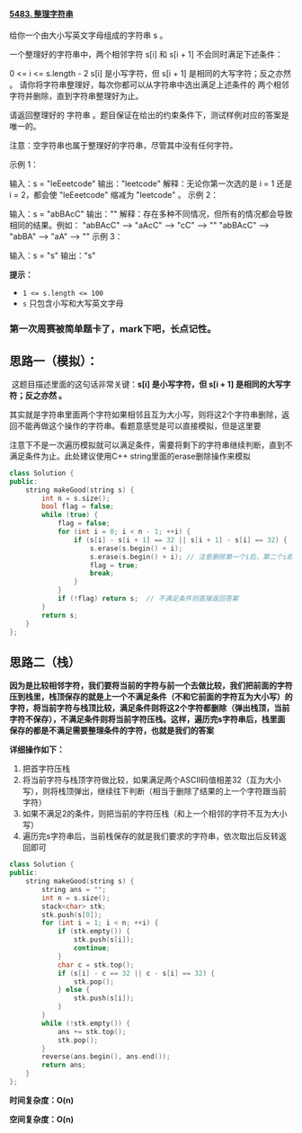 #### [5483. 整理字符串](https://leetcode-cn.com/problems/make-the-string-great/)

给你一个由大小写英文字母组成的字符串 s 。

一个整理好的字符串中，两个相邻字符 s[i] 和 s[i + 1] 不会同时满足下述条件：

0 <= i <= s.length - 2
s[i] 是小写字符，但 s[i + 1] 是相同的大写字符；反之亦然 。
请你将字符串整理好，每次你都可以从字符串中选出满足上述条件的 两个相邻 字符并删除，直到字符串整理好为止。

请返回整理好的 字符串 。题目保证在给出的约束条件下，测试样例对应的答案是唯一的。

注意：空字符串也属于整理好的字符串，尽管其中没有任何字符。

 示例 1：

输入：s = "leEeetcode"
输出："leetcode"
解释：无论你第一次选的是 i = 1 还是 i = 2，都会使 "leEeetcode" 缩减为 "leetcode" 。
示例 2：

输入：s = "abBAcC"
输出：""
解释：存在多种不同情况，但所有的情况都会导致相同的结果。例如：
"abBAcC" --> "aAcC" --> "cC" --> ""
"abBAcC" --> "abBA" --> "aA" --> ""
示例 3：

输入：s = "s"
输出："s"

**提示：**

- `1 <= s.length <= 100`
- `s` 只包含小写和大写英文字母

### 第一次周赛被简单题卡了，mark下吧，长点记性。

## 思路一（模拟）：

​	这题目描述里面的这句话非常关键：**s[i] 是小写字符，但 s[i + 1] 是相同的大写字符；反之亦然 。**

其实就是字符串里面两个字符如果相邻且互为大小写，则将这2个字符串删除，返回不能再做这个操作的字符串。看题意感觉是可以直接模拟，但是这里要

注意下不是一次遍历模拟就可以满足条件，需要将剩下的字符串继续判断，直到不满足条件为止。此处建议使用C++ string里面的erase删除操作来模拟

```c++
class Solution {
public:
    string makeGood(string s) {
        int n = s.size();
        bool flag = false;
        while (true) {
            flag = false;
            for (int i = 0; i < n - 1; ++i) {
                if (s[i] - s[i + 1] == 32 || s[i + 1] - s[i] == 32) {  // 两个字符互为大小写的话，ASCII码值相差32
                    s.erase(s.begin() + i);
                    s.erase(s.begin() + i); // 注意删除第一个i后，第二个i即是原来i+1的下标位置
                    flag = true;
                    break;
                }
            }
            if (!flag) return s;  // 不满足条件则直接返回答案
        }
        return s;
    }
};
```

## 思路二（栈）

**因为是比较相邻字符，我们要将当前的字符与前一个去做比较，我们把前面的字符压到栈里，栈顶保存的就是上一个不满足条件（不和它前面的字符互为大小写）的字符，将当前字符与栈顶比较，满足条件则将这2个字符都删除（弹出栈顶，当前字符不保存），不满足条件则将当前字符压栈。这样，遍历完s字符串后，栈里面保存的都是不满足需要整理条件的字符，也就是我们的答案**

**详细操作如下：**

1. 把首字符压栈
2. 将当前字符与栈顶字符做比较，如果满足两个ASCII码值相差32（互为大小写），则将栈顶弹出，继续往下判断（相当于删除了结果的上一个字符跟当前字符）
3. 如果不满足2的条件，则把当前的字符压栈（和上一个相邻的字符不互为大小写）
4. 遍历完s字符串后，当前栈保存的就是我们要求的字符串，依次取出后反转返回即可

```c++
class Solution {
public:
    string makeGood(string s) {
        string ans = "";
        int n = s.size();
        stack<char> stk;
        stk.push(s[0]);
        for (int i = 1; i < n; ++i) {
            if (stk.empty()) {
                stk.push(s[i]);
                continue;
            }
            char c = stk.top();
            if (s[i] - c == 32 || c - s[i] == 32) {
                stk.pop();
            } else {
                stk.push(s[i]);
            }
        }
        while (!stk.empty()) {
            ans += stk.top();
            stk.pop();
        }
        reverse(ans.begin(), ans.end());
        return ans;
    }
};
```

**时间复杂度：O(n)**

**空间复杂度：O(n)**